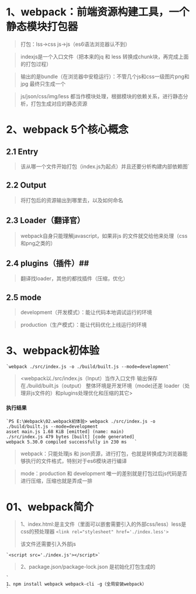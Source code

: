 # 1、webpack：前端资源构建工具，一个静态模块打包器 #
> 打包：lss->css   js->js（es6语法浏览器认不到）

> indexjs是一个入口文件（把本来的jq 和 less 转换成chunk块，再完成上面的打包过程）

> 输出的是bundle（在浏览器中安稳运行）：不管几个js和css一级图片png和jpg 最终只生成一个

> js/json/css/img/less 都当作模块处理，根据模块的依赖关系，进行静态分析，打包生成对应的静态资源



# 2、webpack 5个核心概念 #

## 2.1 Entry ##


> 该从哪一个文件开始打包（index.js为起点）并且还要分析构建内部依赖图`

## 2.2 Output ##
> 将打包后的资源输出到哪里去，以及如何命名

## 2.3 Loader（翻译官） ##
> webpack自身只能理解javascript，如果非js 的文件就交给他来处理（css和png之类的）

## 2.4 plugins（插件）##
> 翻译找loader，其他的都找插件（压缩，优化）

## 2.5 mode ##
> development（开发模式）：能让代码本地调试运行的环境

> production（生产模式）：能让代码优化上线运行的环境

# 3、webpack初体验 #

    `webpack ./src/index.js -o ./build/built.js --mode=development`
> <webpack以./src/index.js（Input）当作入口文件 输出保存在./build/built.js（output）
 整体环境是开发环境（mode)还差 loader（处理非js文件的）和plugins处理优化和压缩的其它>


#### 执行结果 ####
    `PS E:\Webpack\02.webpack初体验> webpack ./src/index.js -o ./build/built.js --mode=development
	asset main.js 1.68 KiB [emitted] (name: main)    
	./src/index.js 479 bytes [built] [code generated]
	webpack 5.30.0 compiled successfully in 230 ms   `

> webpack：只能处理js 和 json资源，进行打包，也就是转换成为浏览器能够执行的文件格式，特别对于es6模块进行编译

> mode：production 和 development 唯一的差别就是打包过后js代码是否进行压缩，压缩也就是弄成一排


# 01、webpack简介 #

> 1、index.html:是主文件（里面可以嵌套需要引入的外部css/less）less是css的预处理器
    `<link rel="stylesheet" href='./index.less'>`
> 
> 该文件还需要引入外部js
> 
    `<script src='./index.js'></script>`


> 2、package.json/package-lock.json 是初始化打包生成的




    `
	1、npm install webpack webpack-cli -g（全局安装webpack）
	`



